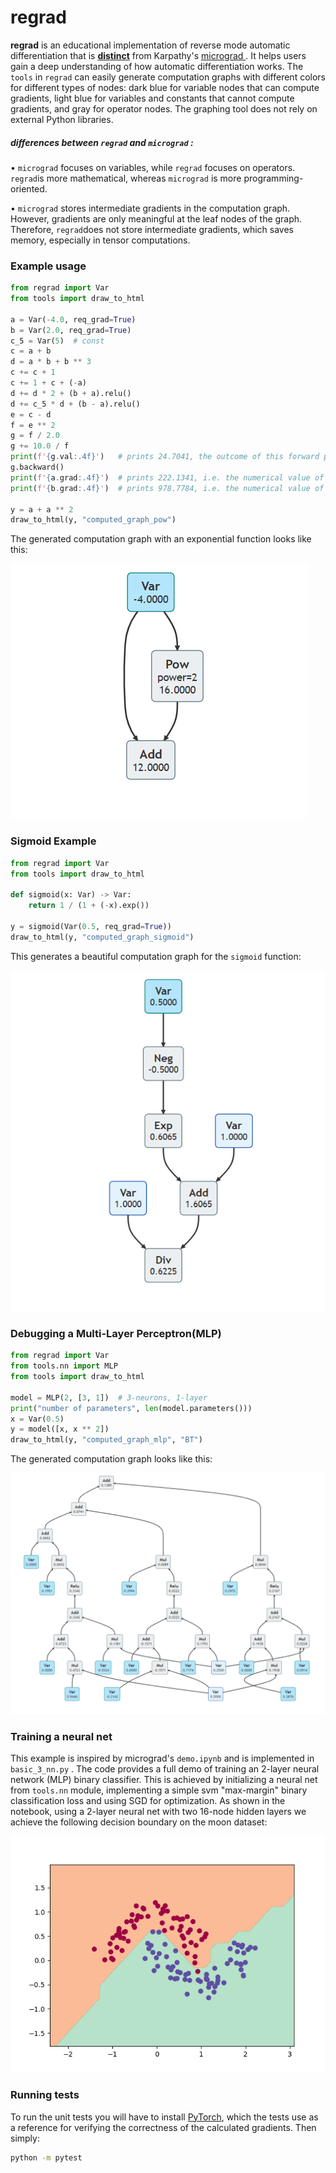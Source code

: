# regrad
**regrad** is an educational implementation of reverse mode automatic differentiation that is **<u>distinct</u>** from Karpathy's [micrograd ](https://github.com/karpathy/micrograd). It helps users gain a deep understanding of how automatic differentiation works. The `tools` in `regrad` can easily generate computation graphs with different colors for different types of nodes: dark blue for variable nodes that can compute gradients, light blue for variables and constants that cannot compute gradients, and gray for operator nodes. The graphing tool does not rely on external Python libraries.

##### differences between `regrad` and `micrograd` :


• `micrograd` focuses on variables, while `regrad` focuses on operators. `regrad`is more mathematical, whereas `micrograd` is more programming-oriented.

• `micrograd` stores intermediate gradients in the computation graph. However, gradients are only meaningful at the leaf nodes of the graph. Therefore, `regrad`does not store intermediate gradients, which saves memory, especially in tensor computations.

### Example usage

```python
from regrad import Var
from tools import draw_to_html

a = Var(-4.0, req_grad=True)
b = Var(2.0, req_grad=True)
c_5 = Var(5)  # const
c = a + b
d = a * b + b ** 3
c += c + 1
c += 1 + c + (-a)
d += d * 2 + (b + a).relu()
d += c_5 * d + (b - a).relu()
e = c - d
f = e ** 2
g = f / 2.0
g += 10.0 / f
print(f'{g.val:.4f}')   # prints 24.7041, the outcome of this forward pass
g.backward()
print(f'{a.grad:.4f}')  # prints 222.1341, i.e. the numerical value of dg/da
print(f'{b.grad:.4f}')  # prints 978.7784, i.e. the numerical value of dg/db

y = a + a ** 2
draw_to_html(y, "computed_graph_pow")
```

The generated computation graph with an exponential function looks like this:

![sigmoid](./doc/computed_graph_pow.png)

### Sigmoid Example

```python
from regrad import Var
from tools import draw_to_html

def sigmoid(x: Var) -> Var:
    return 1 / (1 + (-x).exp())

y = sigmoid(Var(0.5, req_grad=True))
draw_to_html(y, "computed_graph_sigmoid")
```

This generates a beautiful computation graph for the `sigmoid` function:

![sigmoid](./doc/computed_graph_sigmoid.png)

### Debugging a Multi-Layer Perceptron(MLP)

```python
from regrad import Var
from tools.nn import MLP
from tools import draw_to_html

model = MLP(2, [3, 1])  # 3-neurons, 1-layer
print("number of parameters", len(model.parameters()))
x = Var(0.5)
y = model([x, x ** 2])
draw_to_html(y, "computed_graph_mlp", "BT")
```

The generated computation graph looks like this:

![mlp](./doc/computed_graph_mlp.png)

### Training a neural net

This example is inspired by micrograd's `demo.ipynb` and is implemented in `basic_3_nn.py` . The code provides a full demo of training an 2-layer neural network (MLP) binary classifier. This is achieved by initializing a neural net from `tools.nn` module, implementing a simple svm "max-margin" binary classification loss and using SGD for optimization. As shown in the notebook, using a 2-layer neural net with two 16-node hidden layers we achieve the following decision boundary on the moon dataset:

![moons_mlp](./doc/moons_mlp.png)

### Running tests

To run the unit tests you will have to install [PyTorch](https://pytorch.org/), which the tests use as a reference for verifying the correctness of the calculated gradients. Then simply:

```bash
python -m pytest
```

